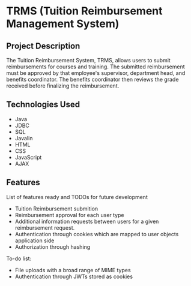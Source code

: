 # TRMS (Tuition Reimbursement Management System)

## Project Description
The Tuition Reimbursement System, TRMS, allows users to submit reimbursements for courses and training. The submitted reimbursement must be approved by that employee's supervisor, department head, and benefits coordinator. The benefits coordinator then reviews the grade received before finalizing the reimbursement.

## Technologies Used
* Java
* JDBC
* SQL
* Javalin
* HTML
* CSS
* JavaScript
* AJAX

## Features

List of features ready and TODOs for future development

* Tuition Reimbursement submition
* Reimbursement approval for each user type
* Additional information requests between users for a given reimbursement request.
* Authentication through cookies which are mapped to user objects application side
* Authorization through hashing

To-do list:

* File uploads with a broad range of MIME types 
* Authentication through JWTs stored as cookies
